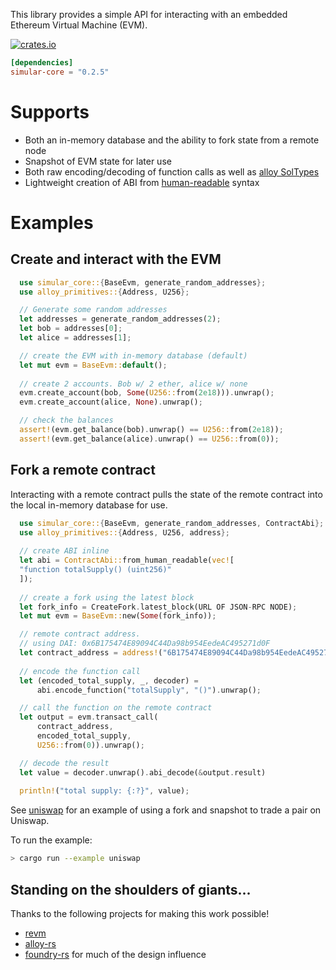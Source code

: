  This library provides a simple API for interacting with an embedded Ethereum Virtual Machine (EVM).

 [![crates.io](https://img.shields.io/crates/v/simular-core?style=flat)](https://crates.io/crates/simular-core)

 ```toml
 [dependencies]
 simular-core = "0.2.5"
 ```

 # Supports
 - Both an in-memory database and the ability to fork state from a remote node
 - Snapshot of EVM state for later use
 - Both raw encoding/decoding of function calls as well as [alloy SolTypes](https://docs.rs/alloy-sol-macro/0.7.0/alloy_sol_macro/macro.sol.html)
 - Lightweight creation of ABI from [human-readable](https://docs.ethers.org/v5/api/utils/abi/formats/#abi-formats--human-readable-abi) syntax


 # Examples

## Create and interact with the EVM

   ```rust
     use simular_core::{BaseEvm, generate_random_addresses};
     use alloy_primitives::{Address, U256};

     // Generate some random addresses
     let addresses = generate_random_addresses(2);
     let bob = addresses[0];
     let alice = addresses[1];

     // create the EVM with in-memory database (default)
     let mut evm = BaseEvm::default();
     
     // create 2 accounts. Bob w/ 2 ether, alice w/ none
     evm.create_account(bob, Some(U256::from(2e18))).unwrap();
     evm.create_account(alice, None).unwrap();

     // check the balances
     assert!(evm.get_balance(bob).unwrap() == U256::from(2e18));
     assert!(evm.get_balance(alice).unwrap() == U256::from(0));
   ```

## Fork a remote contract  
Interacting with a remote contract pulls the state of the remote contract into the local in-memory database for use.

   ```rust
     use simular_core::{BaseEvm, generate_random_addresses, ContractAbi};
     use alloy_primitives::{Address, U256, address};
     
     // create ABI inline
     let abi = ContractAbi::from_human_readable(vec![
     "function totalSupply() (uint256)"
     ]);
    
     // create a fork using the latest block
     let fork_info = CreateFork.latest_block(URL OF JSON-RPC NODE);
     let mut evm = BaseEvm::new(Some(fork_info));

     // remote contract address.
     // using DAI: 0x6B175474E89094C44Da98b954EedeAC495271d0F
     let contract_address = address!("6B175474E89094C44Da98b954EedeAC495271d0F");
     
     // encode the function call
     let (encoded_total_supply, _, decoder) =
         abi.encode_function("totalSupply", "()").unwrap();

     // call the function on the remote contract
     let output = evm.transact_call(
         contract_address,
         encoded_total_supply,
         U256::from(0)).unwrap();

     // decode the result
     let value = decoder.unwrap().abi_decode(&output.result)
     
     println!("total supply: {:?}", value);
   ```

See [uniswap](https://github.com/simular-fi/simular-core/tree/main/examples/uniswap) for an example of using a fork and snapshot to trade a pair on Uniswap. 

To run the example:
```sh
> cargo run --example uniswap
```

## Standing on the shoulders of giants...
Thanks to the following projects for making this work possible!
- [revm](https://github.com/bluealloy/revm)
- [alloy-rs](https://github.com/alloy-rs)
- [foundry-rs](https://github.com/foundry-rs/foundry) for much of the design influence
